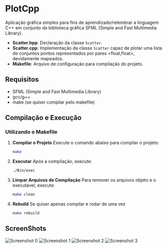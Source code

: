 # PlotCpp

Aplicação gráfica simples para fins de aprendizado/relembrar a linguagem C++ em conjunto da biblioteca gráfica SFML (Simple and Fast Multimedia Library).

- **Scatter.hpp**: Declaração da classe `Scatter`.
- **Scatter.cpp**: Implementação da classe `Scatter` capaz de plotar uma lista de conjuntos pontos representados por pares <float,float>, devidamente mapeados.
- **Makefile**: Arquivo de configuração para compilação do projeto.

## Requisitos

- SFML (Simple and Fast Multimedia Library)
- gcc/g++
- make (se quiser compilar pelo makefile)

## Compilação e Execução

### Utilizando o Makefile

1. **Compilar o Projeto**
   Execute o comando abaixo para compilar o projeto:
   ~~~sh
   make

2. **Executar**
    Após a compilação, execute:
    ~~~sh
    ./Bin/exec

3. **Limpar Arquivos de Compilação**
    Para remover os arquivos objeto e o executável, execute:
    ~~~sh
    make clean

4. **Rebuild**
    Se quiser apenas compilar e rodar de uma vez
    ~~~sh
    make rebuild

## ScreenShots

![Screenshot 0](Screenshots/screenshot_multi.png)
![Screenshot 1](Screenshots/screenshot1.png)
![Screenshot 2](Screenshots/screenshot2.png)
![Screenshot 3](Screenshots/screengif_converge.gif)

